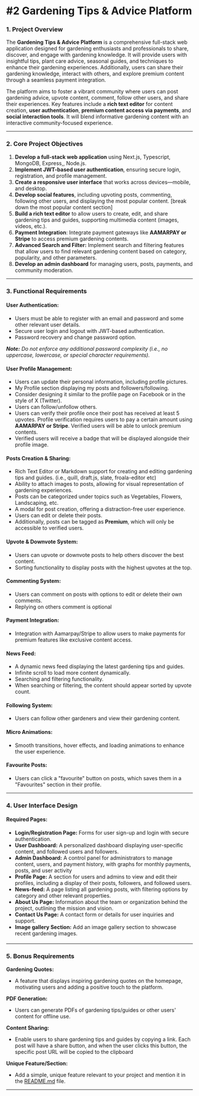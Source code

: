 # #2 Gardening Tips & Advice Platform

### **1\. Project Overview**

The **Gardening Tips & Advice Platform** is a comprehensive full-stack web application designed for gardening enthusiasts and professionals to share, discover, and engage with gardening knowledge. It will provide users with insightful tips, plant care advice, seasonal guides, and techniques to enhance their gardening experiences. Additionally, users can share their gardening knowledge, interact with others, and explore premium content through a seamless payment integration.

The platform aims to foster a vibrant community where users can post gardening advice, upvote content, comment, follow other users, and share their experiences. Key features include a **rich text editor** for content creation, **user authentication**, **premium content access via payments**, and **social interaction tools**. It will blend informative gardening content with an interactive community-focused experience.

  

* * *

### **2\. Core Project Objectives**

1. **Develop a full-stack web application** using Next.js, Typescript, MongoDB, Express,, Node.js.
2. **Implement JWT-based user authentication**, ensuring secure login, registration, and profile management.
3. **Create a responsive user interface** that works across devices—mobile, and desktop.
4. **Develop social features**, including upvoting posts, commenting, following other users, and displaying the most popular content. \[break down the most popular content section\]
5. **Build a rich text editor** to allow users to create, edit, and share gardening tips and guides, supporting multimedia content (images, videos, etc.).
6. **Payment Integration**: Integrate payment gateways like **AAMARPAY or Stripe** to access premium gardening contents.
7. **Advanced Search and Filter:** Implement search and filtering features that allow users to find relevant gardening content based on category, popularity, and other parameters.
8. **Develop an admin dashboard** for managing users, posts, payments, and community moderation.

  

* * *

### 3\. Functional Requirements

#### User Authentication:

*   Users must be able to register with an email and password and some other relevant user details.
*   Secure user login and logout with JWT-based authentication.
*   Password recovery and change password option.

**_Note:_** _Do not enforce any additional password complexity (i.e., no uppercase, lowercase, or special character requirements)._

#### User Profile Management:

*   Users can update their personal information, including profile pictures.
*   My Profile section displaying my posts and followers/following.
*   Consider designing it similar to the profile page on Facebook or in the style of X (Twitter).
*   Users can follow/unfollow others.
*   Users can verify their profile once their post has received at least 5 upvotes. Profile verification requires users to pay a certain amount using **AAMARPAY or Stripe**. Verified users will be able to unlock premium contents.
*   Verified users will receive a badge that will be displayed alongside their profile image.

#### Posts Creation & Sharing:

*   Rich Text Editor or Markdown support for creating and editing gardening tips and guides. (i.e., quill, draft.js, slate, froala-editor etc)
*   Ability to attach images to posts, allowing for visual representation of gardening experiences.
*   Posts can be categorized under topics such as Vegetables, Flowers, Landscaping, etc.
*   A modal for post creation, offering a distraction-free user experience.
*   Users can edit or delete their posts.
*   Additionally, posts can be tagged as **Premium**, which will only be accessible to verified users.

#### Upvote & Downvote System:

*   Users can upvote or downvote posts to help others discover the best content.
*   Sorting functionality to display posts with the highest upvotes at the top.

#### Commenting System:

*   Users can comment on posts with options to edit or delete their own comments.
*   Replying on others comment is optional

#### Payment Integration:

*   Integration with Aamarpay/Stripe to allow users to make payments for premium features like exclusive content access.

#### News Feed:

*   A dynamic news feed displaying the latest gardening tips and guides.
*   Infinite scroll to load more content dynamically.
*   Searching and filtering functionality.
*   When searching or filtering, the content should appear sorted by upvote count.

#### Following System:

*   Users can follow other gardeners and view their gardening content.

#### Micro Animations:

*   Smooth transitions, hover effects, and loading animations to enhance the user experience.

#### **Favourite Posts:**

*   Users can click a "favourite" button on posts, which saves them in a "Favourites" section in their profile.

* * *

### 4\. User Interface Design

#### Required Pages:

*   **Login/Registration Page:** Forms for user sign-up and login with secure authentication.
*   **User Dashboard:** A personalized dashboard displaying user-specific content, and followed users and followers.
*   **Admin Dashboard:** A control panel for administrators to manage content, users, and payment history, with graphs for monthly payments, posts, and user activity
*   **Profile Page:** A section for users and admins to view and edit their profiles, including a display of their posts, followers, and followed users.
*   **News-feed:** A page listing all gardening posts, with filtering options by category and other relevant properties.
*   **About Us Page:** Information about the team or organization behind the project, outlining the mission and vision.
*   **Contact Us Page:** A contact form or details for user inquiries and support.
*   **Image gallery Section:** Add an image gallery section to showcase recent gardening images.

####   

* * *

### 5\. Bonus Requirements

**Gardening Quotes:**

*   A feature that displays inspiring gardening quotes on the homepage, motivating users and adding a positive touch to the platform.

**PDF Generation:**

*   Users can generate PDFs of gardening tips/guides or other users' content for offline use.

**Content Sharing:**

*   Enable users to share gardening tips and guides by copying a link. Each post will have a share button, and when the user clicks this button, the specific post URL will be copied to the clipboard

**Unique Feature/Section:**

*   Add a simple, unique feature relevant to your project and mention it in the [README.md](http://readme.md/) file.

  

* * *

###
